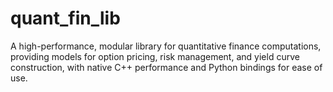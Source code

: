 # quant_fin_lib
A high-performance, modular library for quantitative finance computations, providing models for option pricing, risk management, and yield curve construction, with native C++ performance and Python bindings for ease of use.
